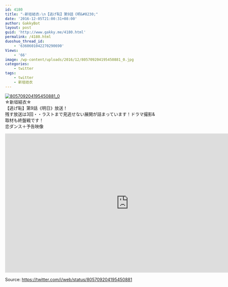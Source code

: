 ```yaml
---
id: 4180
title: "☆新垣結衣☆\n【逃げ恥】第9話《明&#8230;"
date: '2016-12-05T21:00:31+08:00'
author: GakkyBot
layout: post
guid: 'http://www.gakky.me/4180.html'
permalink: /4180.html
duoshuo_thread_id:
    - '6360601042270290690'
Views:
    - '66'
image: /wp-content/uploads/2016/12/805709204195450881_0.jpg
categories:
    - twitter
tags:
    - twitter
    - 新垣结衣
---
```


[![805709204195450881_0](http://www.yui-aragaki.org/wp-content/uploads/2016/12/805709204195450881_0.jpg)](http://www.yui-aragaki.org/wp-content/uploads/2016/12/805709204195450881_0.jpg)  
☆新垣結衣☆  
【逃げ恥】第9話《明日》放送！  
残す放送は3回・・ラストまで見逃せない展開が詰まっています！ドラマ撮影&amp;取材も終盤戦です！  
恋ダンス＋予告映像  
<iframe allowfullscreen="" frameborder="0" height="456" loading="lazy" src="https://www.youtube.com/embed/loDSHuiaR2A?feature=oembed" width="810"></iframe>  
  
Source: <https://twitter.com/i/web/status/805709204195450881>